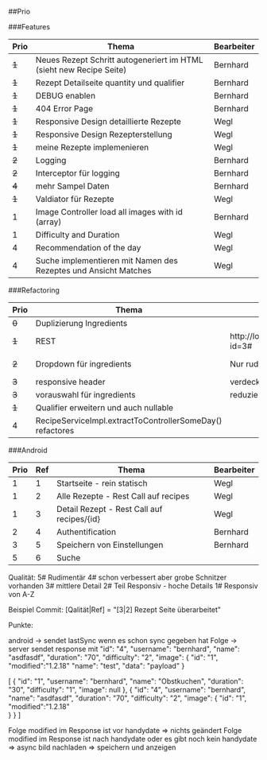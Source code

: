##Prio

###Features

| Prio| Thema|Bearbeiter|
|---|---|---|
|<del> 1 | Neues Rezept Schritt autogeneriert im HTML (sieht new Recipe Seite) | Bernhard </del>
|<del> 1 | Rezept Detailseite quantity und qualifier | Bernhard </del>
|<del> 1 | DEBUG enablen | Bernhard</del>
|<del> 1 | 404 Error Page | Bernhard </del>
|<del> 1 | Responsive Design detaillierte Rezepte | Wegl</del>
|<del> 1 |  Responsive Design Rezepterstellung | Wegl </del>
|<del> 1 | meine Rezepte implemenieren |Wegl </del>
|<del> 2 | Logging|Bernhard</del>
|<del> 2 | Interceptor für logging|Bernhard</del>
|<del> 4 | mehr Sampel Daten|Bernhard</del>
|<del> 1 | Valdiator für Rezepte |Wegl</del>
| 1 | Image Controller load all images with id (array) | Bernhard
| 1 | Difficulty and Duration | Wegl
| 4 | Recommendation of the day |Wegl
| 4 | Suche implementieren mit Namen des Rezeptes und Ansicht Matches | Wegl


###Refactoring

| Prio | Thema | Observed | Expected | Bearbeiter |
|---|---|---|---|---|
|<del> 0 | Duplizierung Ingredients</del> |  |  |
|<del> 1 | REST | http://localhost:8080/recipes?id=3# | http://localhost:8080/recipes/3 | Bernhard</del>
|<del> 2 | Dropdown für ingredients| Nur rudimentäre Auswahl | Auswahl passt sich an den Input an | Wegl</del>
|<del> 3 | responsive header| verdeckt formular | Header passt sich an | Wegl </del>
|<del> 3 | vorauswahl für ingredients | reduziert wenn schon gewählt | in eigene Service-Klasse | Bernhard</del>
|<del> 1 | Qualifier erweitern und auch nullable| | | Bernhard</del>
| 4 | RecipeServiceImpl.extractToControllerSomeDay() refactores|  |  |


###Android

| Prio |Ref| Thema |  Bearbeiter |
|---|---|---|---|
| 1 |1| Startseite - rein statisch|Wegl|
| 1 |2| Alle Rezepte - Rest Call auf recipes| Wegl|
| 1 |3| Detail Rezept - Rest Call auf recipes/{id}| Wegl |
| 2 |4| Authentification| Bernhard |
| 3 |5| Speichern von Einstellungen| Bernhard|
| 5 |6| Suche| |

Qualität:
5# Rudimentär
4# schon verbessert aber grobe Schnitzer vorhanden
3# mittlere Detail
2# Teil Responsiv - hoche Details
1# Responsiv von A-Z

Beispiel Commit: [Qalität|Ref] = "[3|2] Rezept Seite überarbeitet"


Punkte:

android -> sendet lastSync wenn es schon sync gegeben hat
Folge -> server sendet response mit 
		"id": "4",
        "username": "bernhard",
        "name": "asdfasdf",
        "duration": "70",
        "difficulty": "2",
        "image": {
            "id": "1",
			"modified":"1.2.18"
            "name": "test",
            "data": "payload"
        }


[
    {
        "id": "1",
        "username": "bernhard",
        "name": "Obstkuchen",
        "duration": "30",
        "difficulty": "1",
        "image": null
    },
    {
        "id": "4",
        "username": "bernhard",
        "name": "asdfasdf",
        "duration": "70",
        "difficulty": "2",
        "image": {
            "id": "1",
			"modified":"1.2.18"   
        }
    }
]

Folge modified im Response ist vor handydate => nichts geändert
Folge modified im Response ist nach handydate oder es gibt noch kein handydate => async bild nachladen => speichern und anzeigen